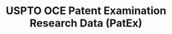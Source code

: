 ---
bigquery: https://console.cloud.google.com/bigquery?p=patents-public-data&d=uspto_oce_pair&page=dataset
citation: 'Graham, S. Marco, A., and Miller, A. (2015). “The USPTO Patent Examination
  Research Dataset: A Window on the Process of Patent Examination.”'
contributors: Graham, S. Marco, A., Miller, A.
cost: None
description: The latest version of PatEx (referred to below as the 2020 release) contains
  detailed information on nearly 11.9 million publicly-viewable provisional and non-provisional
  patent applications to the USPTO and over 4.6 million Patent Cooperation Treaty
  (PCT) applications. It is based on data that OCE downloaded from the Patent Examination
  Data System (PEDS) in April, 2021. The PEDS data are sourced from Public PAIR. The
  first time that OCE used PEDS as the basis of PatEx was for the 2019 release. We
  took the PEDS data and organized it into the familiar PatEx data files, which are
  based on the organization of the Public PAIR portal. The data files include information
  on each application’s characteristics, prosecution history, continuation history,
  claims of foreign priority, patent term adjustment history, publication history,
  and correspondence address information.
documentation: 'For the 2019 and later releases, new technical documentation is available
  https://www.uspto.gov/sites/default/files/documents/PatEx-2019-Technical-Doc.pdf


  A document describing the 2014-2017 data sets is available and can be cited as:
  Graham, Stuart J.H. and Marco, Alan C. and Miller, Richard, The USPTO Patent Examination
  Research Dataset: A Window on the Process of Patent Examination (November 30, 2015).
  Available at SSRN: https://ssrn.com/abstract=2702637.'
last_edit: Mon, 04 Apr 2022 19:06:22 GMT
location: https://www.uspto.gov/ip-policy/economic-research/research-datasets/patent-examination-research-dataset-public-pair
maintained_by: EconomicsData@uspto.gov
related_publications: https://ssrn.com/abstract=29956744, https://ssrn.com/abstract=2702637
schema_fields: '[''examiner_id'', ''status_code'', ''abandon_date'', ''event_description'',
  ''patent_number'', ''invention_title'', ''uspc_subclass'', ''patent_issue_date'',
  ''earliest_pgpub_number'', ''examiner_name_middle'', ''file_location'', ''aia_first_to_file'',
  ''inventor_name_middle'', ''appl_status_code'', ''child_filing_date'', ''application_type'',
  ''customer_number'', ''inventor_region_code'', ''wipo_pub_date'', ''file_location_date'',
  ''correspondence_name_line_2'', ''small_entity_indicator'', ''invention_subject_matter'',
  ''application_number_pair'', ''correspondence_street_line_1'', ''filing_date'',
  ''earliest_pgpub_date'', ''confirm_number'', ''inventor_address_type'', ''inventor_name_first'',
  ''atty_docket_number'', ''examiner_name_first'', ''recorded_date'', ''correspondence_country_code'',
  ''inventor_rank'', ''inventor_name_last'', ''examiner_art_unit'', ''status_description'',
  ''foreign_parent_date'', ''disposal_type'', ''correspondence_name_line_1'', ''correspondence_street_line_2'',
  ''correspondence_city'', ''sequence_number'', ''parent_application_number'', ''foreign_parent_id'',
  ''correspondence_region_name'', ''parent_country'', ''continuation_type'', ''inventor_country_name'',
  ''parent_country_code'', ''wipo_pub_number'', ''parent_filing_date'', ''correspondence_country_name'',
  ''event_code'', ''inventor_country_code'', ''examiner_name_last'', ''child_application_number'',
  ''application_number'', ''appl_status_date'', ''correspondence_region_code'', ''correspondence_postal_code'',
  ''uspc_class'']'
shortname: patex
tags:
- patents
- legal
- history
terms_of_use: 'USPTO’s online databases are not designed or intended to be a source
  for bulk downloads of USPTO data when accessed through the website’s interfaces.
  Individuals, companies, IP addresses, or blocks of IP addresses who, in effect,
  deny or decrease service by generating unusually high numbers of database accesses
  (searches, pages, or hits), whether generated manually or in an automated fashion,
  may be denied access to USPTO servers without notice.


  Bulk data products may be separately obtained from the USPTO, either for free or
  at the cost of dissemination. For details, see information on Electronic Bulk Data
  Products: https://www.uspto.gov/learning-and-resources/electronic-bulk-data-products'
title: USPTO OCE Patent Examination Research Data (PatEx)
uuid: 4342caa7-23af-420c-b2f6-6088f133df6a
---